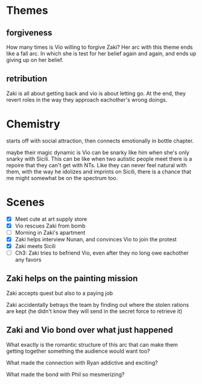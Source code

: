 # Themes

## forgiveness

How many times is Vio willing to forgive Zaki? Her arc with this theme ends like a fall arc. In which she is test for her belief again and again, and ends up giving up on her belief.

## retribution

Zaki is all about getting back and vio is about letting go. At the end, they revert roles in the way they approach eachother's wrong doings. 

# Chemistry
starts off with social attraction, then connects emotionally in bottle chapter.

maybe their magic dynamic is Vio can be snarky like him when she's only snarky with Sicili. This can be like when two autistic people meet there is a repoire that they can't get with NTs. Like they can never feel natural with them, with the way he idolizes and imprints on Sicili, there is a chance that me might somewhat be on the spectrum too. 

# Scenes

- [x] Meet cute at art supply store
- [x] Vio rescues Zaki from bomb
- [ ] Morning in Zaki's apartment
- [x] Zaki helps interview Nunan, and convinces Vio to join the protest
- [x] Zaki meets Sicili
- [ ] Ch3: Zaki tries to befriend Vio, even after they no long owe eachother any favors

## Zaki helps on the painting mission

Zaki accepts quest but also to a paying job

Zaki accidentally betrays the team by finding out where the stolen rations are kept (he didn't know they will send in the secret force to retrieve it)

## Zaki and Vio bond over what just happened

What exactly is the romantic structure of this arc that can make them getting together something the audience would want too?

What made the connection with Ryan addictive and exciting?

What made the bond with Phil so mesmerizing? 

